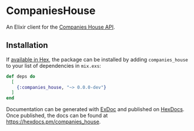 # CompaniesHouse

An Elixir client for the [Companies House
API](https://developer.companieshouse.gov.uk/).

## Installation

If [available in Hex](https://hex.pm/docs/publish), the package can be installed
by adding `companies_house` to your list of dependencies in `mix.exs`:

```elixir
def deps do
  [
    {:companies_house, "~> 0.0.0-dev"}
  ]
end
```

Documentation can be generated with [ExDoc](https://github.com/elixir-lang/ex_doc)
and published on [HexDocs](https://hexdocs.pm). Once published, the docs can
be found at <https://hexdocs.pm/companies_house>.
